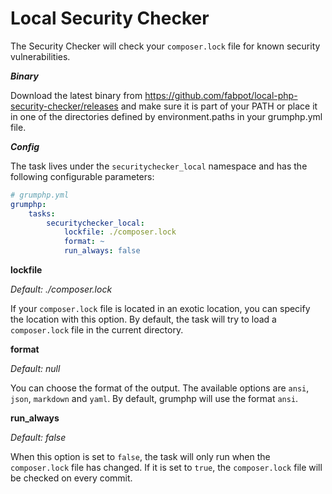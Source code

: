 # Local Security Checker

The Security Checker will check your `composer.lock` file for known security vulnerabilities.

***Binary***

Download the latest binary from https://github.com/fabpot/local-php-security-checker/releases and make sure it is part of your PATH or place it in one of the directories defined by environment.paths in your grumphp.yml file.

***Config***

The task lives under the `securitychecker_local` namespace and has the following configurable parameters:

```yaml
# grumphp.yml
grumphp:
    tasks:
        securitychecker_local:
            lockfile: ./composer.lock
            format: ~
            run_always: false
```

**lockfile**

*Default: ./composer.lock*

If your `composer.lock` file is located in an exotic location, you can specify the location with this option. By default, the task will try to load a `composer.lock` file in the current directory.

**format**

*Default: null*

You can choose the format of the output. The available options are `ansi`, `json`, `markdown` and `yaml`. By default, grumphp will use the format `ansi`.

**run_always**

*Default: false*

When this option is set to `false`, the task will only run when the `composer.lock` file has changed. If it is set to `true`, the `composer.lock` file will be checked on every commit.
